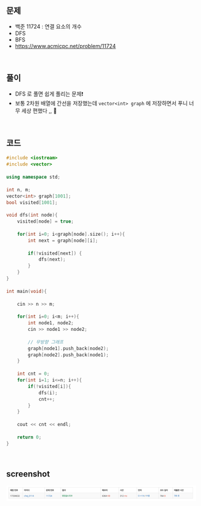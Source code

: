 ## 문제
- 백준 11724 : 연결 요소의 개수
- DFS
- BFS
- https://www.acmicpc.net/problem/11724

<br/>

## 풀이
- DFS 로 풀면 쉽게 풀리는 문제❗️
- 보통 2차원 배열에 간선을 저장했는데 ```vector<int> graph``` 에 저장하면서 푸니 너무 세상 편했다 ,, 🤭

<br/>

## 코드

```c++
#include <iostream>
#include <vector>

using namespace std;

int n, m;
vector<int> graph[1001];
bool visited[1001];

void dfs(int node){
    visited[node] = true;
    
    for(int i=0; i<graph[node].size(); i++){
        int next = graph[node][i];
        
        if(!visited[next]) {
            dfs(next);
        }
    }
}

int main(void){
    
    cin >> n >> m;
    
    for(int i=0; i<m; i++){
        int node1, node2;
        cin >> node1 >> node2;
        
        // 무방향 그래프
        graph[node1].push_back(node2);
        graph[node2].push_back(node1);
    }
    
    int cnt = 0;
    for(int i=1; i<=n; i++){
        if(!visited[i]){
            dfs(i);
            cnt++;
        }
    }
    
    cout << cnt << endl;
    
    return 0;
}
```

<br/>


## screenshot
![screenshot](./screenshots/boj11724.png)
